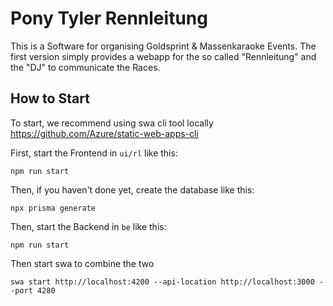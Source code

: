 # Pony Tyler Rennleitung

This is a Software for organising Goldsprint & Massenkaraoke Events.
The first version simply provides a webapp for the so called "Rennleitung" and the "DJ" to communicate the Races.


## How to Start

To start, we recommend using swa cli tool locally
https://github.com/Azure/static-web-apps-cli

First, start the Frontend in `ui/rl` like this:

```npm run start```

Then, if you haven't done yet, create the database like this:

```npx prisma generate```

Then, start the Backend in `be` like this:

```npm run start```

Then start swa to combine the two

```swa start http://localhost:4200 --api-location http://localhost:3000 --port 4280```
